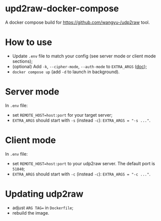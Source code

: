 # upd2raw-docker-compose
A docker compose build for https://github.com/wangyu-/udp2raw tool.

# How to use

* Update `.env` file to match your config (see server mode or client mode sections);
* (optional) Add `-k`, `--cipher-mode`, `--auth-mode` to `EXTRA_ARGS` ([doc](https://github.com/wangyu-/udp2raw?tab=readme-ov-file#usage));
* `docker compose up` (add `-d` to launch in background).

# Server mode

In `.env` file:
* set `REMOTE_HOST=host:port` for your target server;
* `EXTRA_ARGS` should start with `-s` (instead `-c`): `EXTRA_ARGS = "-s ..."`.

# Client mode

In `.env` file:
* set `REMOTE_HOST=host:port` to your udp2raw server. The default port is `51840`;
* `EXTRA_ARGS` should start with `-c` (instead `-c`): `EXTRA_ARGS = "-c ..."`.

# Updating udp2raw

* adjust `ARG TAG=` in `Dockerfile`;
* rebuild the image.
